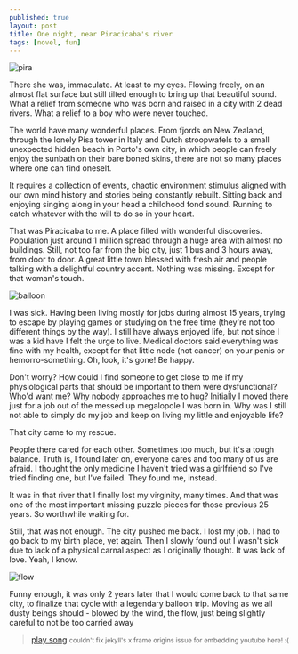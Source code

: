 ```yaml
---
published: true
layout: post
title: One night, near Piracicaba's river
tags: [novel, fun]
---
```


![pira](https://www.dropbox.com/s/z5fwdgrn5bjqz5q/piracicaba_20070701_%20094%20cregox%20pira.jpg?dl=1)

There she was, immaculate. At least to my eyes. Flowing freely, on an almost flat surface but still tilted enough to bring up that beautiful sound. What a relief from someone who was born and raised in a city with 2 dead rivers. What a relief to a boy who were never touched.

The world have many wonderful places. From fjords on New Zealand, through the lonely Pisa tower in Italy and Dutch stroopwafels to a small unexpected hidden beach in Porto's own city, in which people can freely enjoy the sunbath on their bare boned skins, there are not so many places where one can find oneself.

It requires a collection of events, chaotic environment stimulus aligned with our own mind history and stories being constantly rebuilt. Sitting back and enjoying singing along in your head a childhood fond sound. Running to catch whatever with the will to do so in your heart.

That was Piracicaba to me. A place filled with wonderful discoveries. Population just around  1 million spread through a huge area with almost no buildings. Still, not too far from the big city, just 1 bus and 3 hours away, from door to door. A great little town blessed with fresh air and people talking with a delightful country accent. Nothing was missing. Except for that woman's touch.

![balloon](https://www.dropbox.com/s/whb7k1y784n92bc/DSC05441%20balloon.JPG?dl=1)

I was sick. Having been living mostly for jobs during almost 15 years, trying to escape by playing games or studying on the free time (they're not too different things by the way). I still have always enjoyed life, but not since I was a kid have I felt the urge to live. Medical doctors said everything was fine with my health, except for that little node (not cancer) on your penis or hemorro-something. Oh, look, it's gone! Be happy.

Don't worry? How could I find someone to get close to me if my physiological parts that should be important to them were dysfunctional? Who'd want me? Why nobody approaches me to hug? Initially I moved there just for a job out of the messed up megalopole I was born in. Why was I still not able to simply do my job and keep on living my little and enjoyable life?

That city came to my rescue.

People there cared for each other. Sometimes too much, but it's a tough balance. Truth is, I found later on, everyone cares and too many of us are afraid. I thought the only medicine I haven't tried was a girlfriend so I've tried finding one, but I've failed. They found me, instead.

It was in that river that I finally lost my virginity, many times. And that was one of the most important missing puzzle pieces for those previous 25 years. So worthwhile waiting for.

Still, that was not enough. The city pushed me back. I lost my job. I had to go back to my birth place, yet again. Then I slowly found out I wasn't sick due to lack of a physical carnal aspect as I originally thought. It was lack of love. Yeah, I know.

![flow](https://www.dropbox.com/s/ix5sho1y5hs1sy4/piracicaba_20070701_%20023%20water%20flow.jpg?dl=1)

Funny enough, it was only 2 years later that I would come back to that same city, to finalize that cycle with a legendary balloon trip. Moving as we all dusty beings should - blowed by the wind, the flow, just being slightly careful to not be too carried away

> [play song](https://www.youtube.com/watch?v=tH2w6Oxx0kQ) <small>couldn't fix jekyll's x frame origins issue for embedding youtube here! :(</small>
